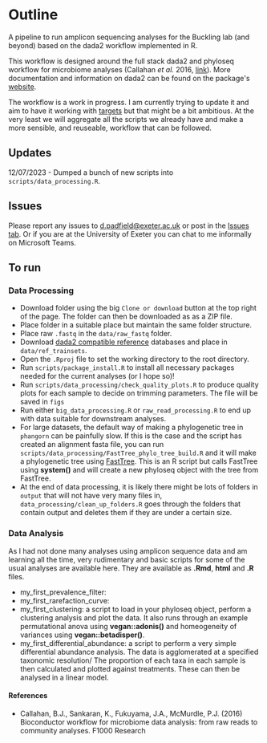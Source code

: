 # Outline

A pipeline to run amplicon sequencing analyses for the Buckling lab (and beyond) based on the dada2 workflow implemented in R.

This workflow is designed around the full stack dada2 and phyloseq workflow for microbiome analyses (Callahan _et al._ 2016, [link](https://f1000research.com/articles/5-1492/v2)). More documentation and information on dada2 can be found on the package's [website](https://benjjneb.github.io/dada2/index.html).

The workflow is a work in progress. I am currently trying to update it and aim to have it working with [targets](https://books.ropensci.org/targets/) but that might be a bit ambitious. At the very least we will aggregate all the scripts we already have and make a more sensible, and reuseable, workflow that can be followed.

## Updates

12/07/2023 - Dumped a bunch of new scripts into `scripts/data_processing.R`.

## Issues

Please report any issues to d.padfield@exeter.ac.uk or post in the [Issues tab](https://github.com/padpadpadpad/AB_dada2_pipeline_R/issues). Or if you are at the University of Exeter you can chat to me informally on Microsoft Teams.

## To run

### Data Processing

- Download folder using the big `Clone or download` button at the top right of the page. The folder can then be downloaded as as a ZIP file.
- Place folder in a suitable place but maintain the same folder structure.
- Place raw `.fastq` in the `data/raw_fastq` folder.
- Download [dada2 compatible reference](https://benjjneb.github.io/dada2/training.html) databases and place in `data/ref_trainsets`.
- Open the `.Rproj` file to set the working directory to the root directory.
- Run `scripts/package_install.R` to install all necessary packages needed for the current analyses (or I hope so)!
- Run `scripts/data_processing/check_quality_plots.R` to produce quality plots for each sample to decide on trimming parameters. The file will be saved in `figs`
- Run either `big_data_processing.R` or `raw_read_processing.R` to end up with data suitable for downstream analyses.
- For large datasets, the default way of making a phylogenetic tree in `phangorn` can be painfully slow. If this is the case and the script has created an alignment fasta file, you can run `scripts/data_processing/FastTree_phylo_tree_build.R` and it will make a phylogenetic tree using [FastTree](http://www.microbesonline.org/fasttree/). This is an R script but calls FastTree using __system()__ and will create a new phyloseq object with the tree from FastTree.
- At the end of data processing, it is likely there might be lots of folders in `output` that will not have very many files in, `data_processing/clean_up_folders.R` goes through the folders that contain output and deletes them if they are under a certain size.

### Data Analysis

As I had not done many analyses using amplicon sequence data and am learning all the time, very rudimentary and basic scripts for some of the usual analyses are available here. They are available as __.Rmd__, __html__ and __.R__ files.

- my_first_prevalence_filter:
- my_first_rarefaction_curve:
- my_first_clustering: a script to load in your phyloseq object, perform a clustering analysis and plot the data. It also runs through an example permutational anova using __vegan::adonis()__ and homeogeneity of variances using __vegan::betadisper()__.
- my_first_differential_abundance: a script to perform a very simple differential abundance analysis. The data is agglomerated at a specified taxonomic resolution/ The proportion of each taxa in each sample is then calculated and plotted against treatments. These can then be analysed in a linear model.

#### References

- Callahan, B.J., Sankaran, K., Fukuyama, J.A., McMurdle, P.J. (2016) Bioconductor workflow for microbiome data analysis: from raw reads to community analyses. F1000 Research